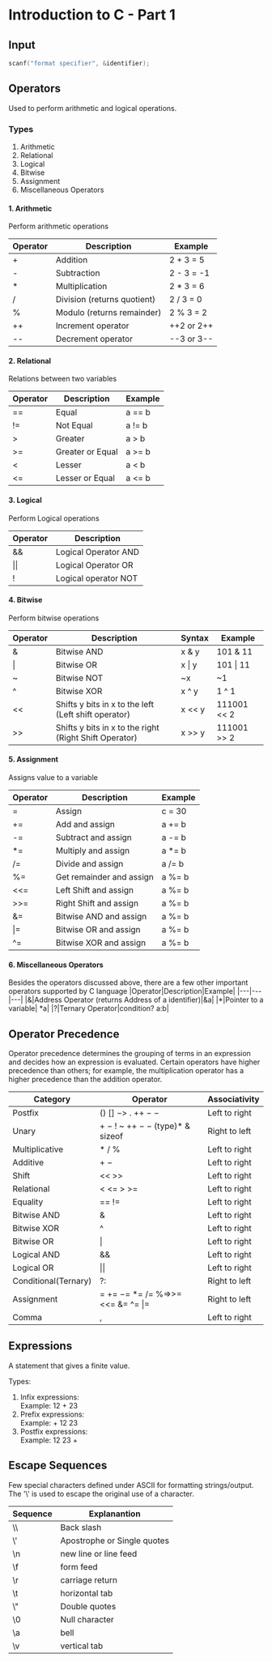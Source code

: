 # Introduction to C - Part 1

## Input

```c
scanf("format specifier", &identifier);
```

## Operators

Used to perform arithmetic and logical operations.  

### Types

1. Arithmetic
2. Relational
3. Logical
4. Bitwise
5. Assignment
6. Miscellaneous Operators

#### 1. Arithmetic

Perform arithmetic operations

|**Operator**|**Description**|**Example**|
|---|---|---|
|+ |Addition|2 + 3 = 5|
|- |Subtraction|2 - 3 = -1|
| *  |Multiplication|2 * 3 = 6|
|/ |Division (returns quotient)|2 / 3 = 0|
|%|Modulo (returns remainder)|2 % 3 = 2|
|++|Increment operator|++2 or 2++|
|--|Decrement operator|--3 or 3--|

#### 2. Relational

Relations between two variables

|**Operator**|**Description**|**Example**|
|---|---|---|
|==|Equal|a == b|
|!=|Not Equal|a != b|
|>|Greater|a > b|
|>=|Greater or Equal|a >= b|
|<|Lesser|a < b|
|<=|Lesser or Equal|a <= b|

#### 3. Logical

Perform Logical operations

|Operator|Description|
|---|---|
|&&|Logical Operator AND|
| \|\| |Logical Operator OR|
|!|Logical operator NOT|

#### 4. Bitwise

Perform bitwise operations

|Operator|Description|Syntax|Example|
|---|---|---|---|
|&|Bitwise AND| x & y |101 & 11|
| &#124; |Bitwise OR| x &#124; y|101 &#124; 11|
|~|Bitwise NOT|~x|~1|
|^|Bitwise XOR|x ^ y|1 ^ 1|
|<<|Shifts y bits in x to the left (Left shift operator)|x << y|111001 << 2|
|>>|Shifts y bits in x to the right (Right Shift Operator)|x >> y|111001 >> 2|

#### 5. Assignment

Assigns value to a variable

|Operator|Description|Example|
|---|---|---|
|=|Assign|c = 30|
|+=|Add and assign|a += b|
|-=|Subtract and assign|a -= b|
| *= |Multiply and assign|a  *=  b|
|/=|Divide and assign|a /= b|
|%=|Get remainder and assign|a %= b|
|<<=|Left Shift and assign|a %= b|
|>>=|Right Shift and assign|a %= b|
|&=|Bitwise AND and assign|a %= b|
|\|=|Bitwise OR and assign|a %= b|
|^=|Bitwise XOR and assign|a %= b|

#### 6. Miscellaneous Operators

Besides the operators discussed above, there are a few other important operators supported by C language
|Operator|Description|Example|
|---|---|---|
|&|Address Operator (returns Address of a identifier)|&a|
|*|Pointer to a variable| *a|
|?|Ternary Operator|condition? a:b|

## Operator Precedence

Operator precedence determines the grouping of terms in an expression and decides how an expression is evaluated. Certain operators have higher precedence than others; for example, the multiplication operator has a higher precedence than the addition operator.

|Category|Operator|Associativity|
|---|---|---|
|Postfix|() [] −> . ++ − −|Left to right|
|Unary|+ − ! ~ ++ − − (type)* & sizeof|Right to left|
|Multiplicative|* / %|Left to right|
|Additive|+ −|Left to right|
|Shift|<< >>|Left to right|
|Relational|< <= > >=|Left to right|
|Equality|== !=|Left to right|
|Bitwise AND|&|Left to right|
|Bitwise XOR|^|Left to right|
|Bitwise OR|\||Left to right|
|Logical AND|&&|Left to right|
|Logical OR|\|\||Left to right|
|Conditional(Ternary)|?:|Right to left|
|Assignment|= += −= *= /= %=>>= <<= &= ^= \|=|Right to left|
|Comma|,|Left to right|

## Expressions

A statement that gives a finite value.

Types:

1. Infix expressions:  
Example: 12 + 23  
2. Prefix expressions:  
Example: + 12 23  
3. Postfix expressions:  
Example: 12 23 +  

## Escape Sequences

Few special characters defined under ASCII for formatting strings/output. The '\\' is used to escape the original use of a character.

|Sequence|Explanantion|
|---|---|
|\\\\ |Back slash|
|\\'|Apostrophe or Single quotes|
|\n|new line or line feed|
|\f|form feed|
|\r|carriage return|
|\t|horizontal tab|
|\\"|Double quotes|
|\0|Null character|
|\a|bell|
|\v|vertical tab|
